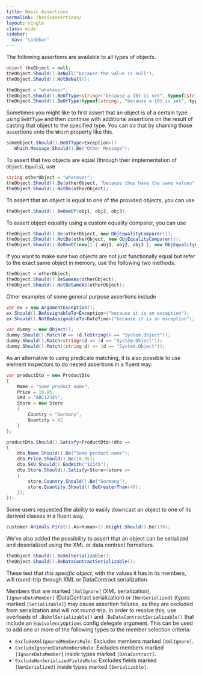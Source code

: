 ```yaml
---
title: Basic Assertions
permalink: /basicassertions/
layout: single
class: wide
sidebar:
  nav: "sidebar"
---
```


The following assertions are available to all types of objects.

```csharp
object theObject = null;
theObject.Should().BeNull("because the value is null");
theObject.Should().NotBeNull();

theObject = "whatever";
theObject.Should().BeOfType<string>("because a {0} is set", typeof(string));
theObject.Should().BeOfType(typeof(string), "because a {0} is set", typeof(string));
```

Sometimes you might like to first assert that an object is of a certain type using `BeOfType` and then continue with additional assertions on the result of casting that object to the specified type.
You can do that by chaining those assertions onto the `Which` property like this.

```csharp
someObject.Should().BeOfType<Exception>()
  .Which.Message.Should().Be("Other Message");
```

To assert that two objects are equal (through their implementation of `Object.Equals`), use

```csharp
string otherObject = "whatever";
theObject.Should().Be(otherObject, "because they have the same values");
theObject.Should().NotBe(otherObject);
```

To assert that an object is equal to one of the provided objects, you can use

```csharp
theObject.Should().BeOneOf(obj1, obj2, obj3);
```

To assert object equality using a custom equality comparer, you can use

```csharp
theObject.Should().Be(otherObject, new ObjEqualityComparer());
theObject.Should().NotBe(otherObject, new ObjEqualityComparer());
theObject.Should().BeOneOf(new[] { obj1, obj2, obj3 }, new ObjEqualityComparer());
```

If you want to make sure two objects are not just functionally equal but refer to the exact same object in memory, use the following two methods.

```csharp
theObject = otherObject;
theObject.Should().BeSameAs(otherObject);
theObject.Should().NotBeSameAs(otherObject);
```

Other examples of some general purpose assertions include

```csharp
var ex = new ArgumentException();
ex.Should().BeAssignableTo<Exception>("because it is an exception");
ex.Should().NotBeAssignableTo<DateTime>("because it is an exception");

var dummy = new Object();
dummy.Should().Match(d => (d.ToString() == "System.Object"));
dummy.Should().Match<string>(d => (d == "System.Object"));
dummy.Should().Match((string d) => (d == "System.Object"));
```

As an alternative to using predicate matching, it is also possible to use element inspectors to do nested assertions in a fluent way.

```csharp
var productDto = new ProductDto
{
    Name = "Some product name",
    Price = 19.95,
    SKU = "ABC12345",
    Store = new Store
    {
        Country = "Germany",
        Quantity = 42
    }
};

productDto.Should().Satisfy<ProductDto>(dto =>
{
    dto.Name.Should().Be("Some product name");
    dto.Price.Should().Be(19.95);
    dto.SKU.Should().EndWith("12345");
    dto.Store.Should().Satisfy<Store>(store =>
    {
        store.Country.Should().Be("Germany");
        store.Quantity.Should().BeGreaterThan(40);
    });
});
```

Some users requested the ability to easily downcast an object to one of its derived classes in a fluent way.

```csharp
customer.Animals.First().As<Human>().Height.Should().Be(178);
```

We’ve also added the possibility to assert that an object can be serialized and deserialized using the XML or data contract formatters.

```csharp
theObject.Should().BeXmlSerializable();
theObject.Should().BeDataContractSerializable();
```

These test that _this specific object_, with the values it has in its members, will round-trip through XML or DataContract serialization.

Members that are marked `[XmlIgnore]` (XML serialization), `[IgnoreDataMember]` (DataContract serialization) or `[NonSerialized]` (types marked `[Serializable]`) may cause assertion failures, as they are excluded from serialization and will not round-trip. In order to resolve this, use overloads of `.BeXmlSerializable()` and `.BeDataContractSerializable()` that include an `EquivalencyOptions` config delegate argument. This can be used to add one or more of the following types to the member selection criteria:

* `ExcludeXmlIgnoredMembersRule`: Excludes members marked `[XmlIgnore]`.
* `ExcludeIgnoredDataMembersRule`: Excludes members marked `[IgnoreDataMember]` inside types marked `[DataContract]`.
* `ExcludeNonSerializedFieldsRule`: Excludes fields marked `[NonSerialized]` inside types marked `[Serializable]`.
